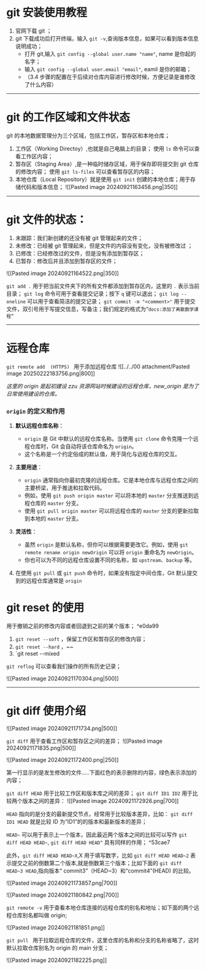 # git 安装使用教程

 1. 官网下载 git ；
 2. git 下载成功后打开终端，输入 `git -v`,查询版本信息，如果可以看到版本信息说明成功；
    - 打开 git,输入 `git config --global user.name "name"`, name 是你起的名字；
	- 输入 `git config --global user.email "email"`, eamil 是你的邮箱；
	- （3.4 步骤的配置在于后续对仓库内容进行修改时候，方便记录是谁修改了什么内容）
---

# git 的工作区域和文件状态

git 的本地数据管理分为三个区域，包括工作区，暂存区和本地仓库；

1. 工作区（Working Directoy）,也就是自己电脑上的目录；
	   使用 `ls` 命令可以查看工作区内容；
2. 暂存区（Staging Area）,是一种临时储存区域，用于保存即将提交到 git 仓库的修改内容；
	   使用 `git ls-files` 可以查看暂存区的内容； 
3. 本地仓库（Local Repository）就是使用 `git init` 创建的本地仓库；用于存储代码和版本信息；
	![[Pasted image 20240921163458.png|350]]
---

# git 文件的状态：

1. 未跟踪：我们新创建的还没有被 git 管理起来的文件；
2. 未修改：已经被 git 管理起来，但是文件的内容没有变化，没有被修改过 ；
3. 已修改：已经修改过的文件，但是没有添加到暂存区；
4. 已暂存：修改后并且添加到暂存区的文件；

![[Pasted image 20240921164522.png|350]]

`git add .` 用于把当前文件夹下的所有文件都添加到暂存区内，这里的 `.` 表示当前目录；
`git log` 命令可用于查看提交记录；按下 `q` 键可以退出；
`git log --oneline` 可以用于查看简洁的提交记录；
`git commit -m "<comment>"` 用于提交文件，双引号用于写提交信息，写备注；我们规定的格式为“`docs:添加了离散数学课程”`

---

# 远程仓库

`git remote add  (HTTPS) ` 用于添加远程仓库
![[../../00 attachment/Pasted image 20250222183756.png|800]]

*这里的 origin 是起初建设 zzu 资源网站时候建设的远程仓库，new_origin 是为了日常使用建设的仓库。*

### `origin` 的定义和作用

1. **默认远程仓库名称**：
    
    - `origin` 是 Git 中默认的远程仓库名称。当使用 `git clone` 命令克隆一个远程仓库时，Git 会自动将该仓库命名为 `origin`。
    - 这个名称是一个约定俗成的默认值，用于简化与远程仓库的交互。
2. **主要用途**：
    
    - `origin` 通常指向你最初克隆的远程仓库。它是本地仓库与远程仓库之间的主要桥梁，用于推送和拉取代码。
    - 例如，使用 `git push origin master` 可以将本地的 `master` 分支推送到远程仓库的 `master` 分支。
    - 使用 `git pull origin master` 可以将远程仓库的 `master` 分支的更新拉取到本地的 `master` 分支。
3. **灵活性**：
    
    - 虽然 `origin` 是默认名称，但你可以根据需要更改它。例如，使用 `git remote rename origin newOrigin` 可以将 `origin` 重命名为 `newOrigin`。
    - 你也可以为不同的远程仓库设置不同的名称，如 `upstream`、`backup` 等。
4. 在使用 `git pull` 或 `git push` 命令时，如果没有指定中间仓库，Git 默认提交到的远程仓库通常是 `origin`

# git reset 的使用 

用于撤销之前的修改内容或者回退到之前的某个版本； ^e0da99

1. `git reset --soft` ，保留工作区和暂存区的修改内容；
2. `git reset --hard` ，~~
3. `git reset --mixed

`git reflog` 可以查看我们操作的所有历史记录；

![[Pasted image 20240921170304.png|500]]

---

# git diff 使用介绍

![[Pasted image 20240921171734.png|500]]

`git diff` 用于查看工作区和暂存区之间的差异；
![[Pasted image 20240921171835.png|500]]

![[Pasted image 20240921172400.png|250]]

第一行显示的是发生修改的文件.....下面红色的表示删除的内容，绿色表示添加的内容；

`git diff HEAD` 用于比较工作区和版本库之间的差异；
`git diff ID1 ID2` 用于比较两个版本之间的差异：
![[Pasted image 20240921172926.png|700]]

`HEAD` 指向的是分支的最新提交节点，经常用于比较版本差异，比如： `git diff ID1 HEAD` 就是比较 ID 为“ID1”的的版本和最新版本的差异；

`HEAD~` 可以用于表示上一个版本，因此最近两个版本之间的比较可以写作 `git diff HEAD HEAD~`,
`git diff HEAD HEAD^` 具有同样的作用； ^53cae7

此外，`git diff HEAD HEAD~X`,X 用于填写数字，比如 `git diff HEAD HEAD~2` 表示提交之前的倒数第二个版本,就是倒数第三个版本；比如下面的 `git diff HEAD~3 HEAD`,指向版本“ commit3”（HEAD~3）和“commit4”(HEAD) 的比较。

![[Pasted image 20240921173857.png|700]]

![[Pasted image 20240921180842.png|700]]

`git remote -v` 用于查看本地仓库连接的远程仓库的别名和地址；如下面的两个远程仓库别名都叫做 origin; 

![[Pasted image 20240921181851.png]]

`git pull ` 用于拉取远程仓库的文件，这里仓库的名称和分支的名称省略了，这时默认拉取仓库别名为 origin 的 main 分支；

![[Pasted image 20240921182225.png]]
